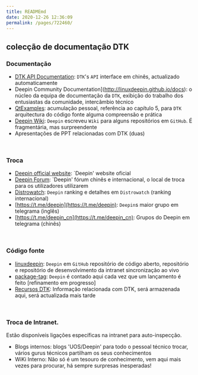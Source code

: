 ```yaml
---
title: READMEmd
date: 2020-12-26 12:36:09
permalink: /pages/722460/
---
```




## colecção de documentação DTK

### Documentação

- [DTK API Documentation](https://linuxdeepin.github.io/dtk/): `DTK`'s `API` interface em chinês, actualizado automaticamente
- Deepin Community Documentation](http://linuxdeepin.github.io/docs): o núcleo da equipa de documentação da `DTK`, exibição do trabalho dos entusiastas da comunidade, intercâmbio técnico
- [QtExamples](https://github.com/xmuli/QtExamples): acumulação pessoal, referência ao capítulo 5, para `DTK` arquitectura do código fonte alguma compreensão e prática
- [Deepin Wiki](https://github.com/linuxdeepin/developer-center/wiki): `Deepin` escreveu `Wiki` para alguns repositórios em `GitHub`. É fragmentária, mas surpreendente
- Apresentações de PPT relacionadas com DTK (duas)

<br>

### Troca

- [Deepin official website](https://www.deepin.org/zh/): `Deepin' website oficial
- [Deepin Forum](https://bbs.deepin.org/): `Deepin' fórum chinês e internacional, o local de troca para os utilizadores utilizarem
- [Distrowatch](https://distrowatch.com/table.php?distribution=deepin): `Deepin` ranking e detalhes em `Distrowatch` (ranking internacional)
- [https://t.me/deepin](https://t.me/deepin): `Deepin`s maior grupo em telegrama (inglês)
- [https://t.me/deepin_cn](https://t.me/deepin_cn): Grupos do Deepin em telegrama (chinês)

<br>

### Código fonte

- [linuxdeepin](https://github.com/linuxdeepin): `Deepin` em `GitHub` repositório de código aberto, repositório e repositório de desenvolvimento da intranet sincronização ao vivo
- [package-tag](https://github.com/linuxdeepin/package-tag/tree/master/packages-tag-version): `Deepin` é contado aqui cada vez que um lançamento é feito [refinamento em progresso]
- [Recursos DTK](https://github.com/linuxdeepin/docs/tree/master/Resources/DTK): Informação relacionada com DTK, será armazenada aqui, será actualizada mais tarde

<br>

### Troca de Intranet.

Estão disponíveis ligações específicas na intranet para auto-inspecção.

- Blogs internos: blogs 'UOS/Deepin' para todo o pessoal técnico trocar, vários gurus técnicos partilham os seus conhecimentos
- WiKi Interno: Não só é um tesouro de conhecimento, vem aqui mais vezes para procurar, há sempre surpresas inesperadas!

<br>
